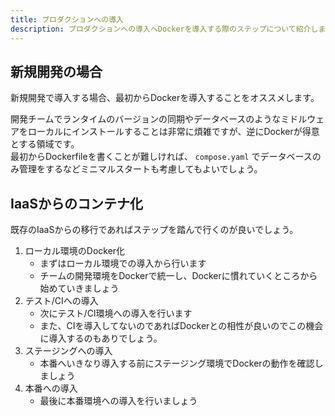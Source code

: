 ```yaml
---
title: プロダクションへの導入
description: プロダクションへの導入へDockerを導入する際のステップについて紹介します。
---
```


## 新規開発の場合
新規開発で導入する場合、最初からDockerを導入することをオススメします。  

開発チームでランタイムのバージョンの同期やデータベースのようなミドルウェアをローカルにインストールすることは非常に煩雑ですが、逆にDockerが得意とする領域です。  
最初からDockerfileを書くことが難しければ、 `compose.yaml` でデータベースのみ管理をするなどミニマルスタートも考慮してもよいでしょう。

## IaaSからのコンテナ化
既存のIaaSからの移行であればステップを踏んで行くのが良いでしょう。

1. ローカル環境のDocker化
    - まずはローカル環境での導入から行います
    - チームの開発環境をDockerで統一し、Dockerに慣れていくところから始めていきましょう
2. テスト/CIへの導入
    - 次にテスト/CI環境への導入を行います
    - また、CIを導入してないのであればDockerとの相性が良いのでこの機会に導入するのもありでしょう。
3. ステージングへの導入
    - 本番へいきなり導入する前にステージング環境でDockerの動作を確認しましょう
4. 本番への導入
    - 最後に本番環境への導入を行いましょう
